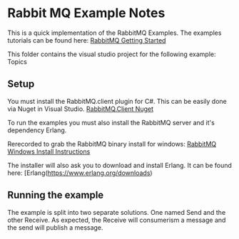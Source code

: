 # Rabbit MQ Example Notes
This is a quick implementation of the RabbitMQ Examples. The examples tutorials can be found here:
[RabbitMQ Getting Started](https://www.rabbitmq.com/getstarted.html)

This folder contains the visual studio project for the following example:
Topics

## Setup

You must install the RabbitMQ.client plugin for C#. This can be easily done via Nuget in Visual Studio.
[RabbitMQ.Client Nuget](https://www.nuget.org/packages/RabbitMQ.Client)

To run the examples you must also install the RabbitMQ server and it's dependency Erlang.

Rerecorded to grab the RabbitMQ binary install for windows:
[RabbitMQ Windows Install Instructions](https://www.rabbitmq.com/install-windows.html)

The installer will also ask you to download and install Erlang. It can be found here:
[Erlang(https://www.erlang.org/downloads)


## Running the example

The example is split into two separate solutions. One named Send and the other Receive. As expected, the Receive will consumerism a message and the send will publish a message. 
